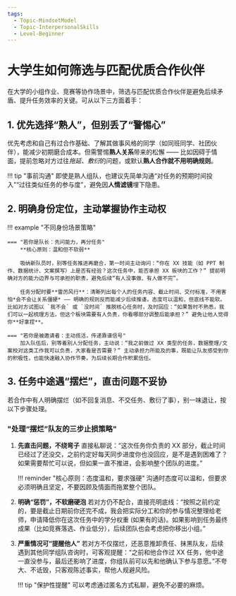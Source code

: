 ```yaml
---
tags:
  - Topic-MindsetModel
  - Topic-InterpersonalSkills
  - Level-Beginner
---
```


# 大学生如何筛选与匹配优质合作伙伴

在大学的小组作业、竞赛等协作场景中，筛选与匹配优质合作伙伴是避免后续矛盾、提升任务效率的关键。可从以下三方面着手：

## 1. 优先选择“熟人”，但别丢了“警惕心”

优先考虑和自己有过合作基础、了解其做事风格的同学（如同班同学、社团伙伴），能减少初期磨合成本。但需警惕**熟人关系**带来的松懈 —— 比如因碍于情面，提前忽略对方过往*拖延、敷衍*的问题，或默认**熟人合作就不用明确规则**。

!!! tip "事前沟通"
    即使是熟人组队，也建议先简单沟通“对任务的预期时间投入”“过往类似任务的参与度”，避免因**人情滤镜**埋下隐患。

## 2. 明确身份定位，主动掌握协作主动权

!!! example "不同身份场景策略"

    === "若你是队长：先问能力，再分任务"
        **核心原则：温和但不软弱**

        吸纳新队员时，别等任务推进再磨合，第一时间主动询问：“你在 XX 技能（如 PPT 制作、数据统计、文案撰写）上是否有经验？这次任务中，能否承担 XX 板块的工作？” 提前明确对方的能力边界与可承担的职责，避免后续“有人没事做、有人做不完”。

        任务分配时要**雷厉风行**：清晰列出每个人的任务内容、截止时间、交付标准，不用害怕*会不会让关系僵硬* —— 明确的规则反而能减少后续推诿。态度可以温和，但底线不能软。比如对方试图以 `我不会` 或 `没时间` 推脱核心任务时，及时回应：“如果暂时不熟悉，我们可以一起梳理方法，但这个板块需要有人负责，你看哪部分调整后能承担？” 避免让他人觉得你**好拿捏**。

    === "若你是被邀请者：主动揽活，传递靠谱信号"
        加入队伍后，别等着别人分配任务，主动说：“我之前做过 XX 类型的任务，数据整理/文案校对这类工作我可以负责，大家看是否需要？” 主动承担力所能及的事，既能让队友感受到你的积极性，也能快速融入协作节奏，为后续长期合作积累信任。

## 3. 任务中途遇“摆烂”，直击问题不妥协

若合作中有人明确摆烂（如不回复消息、不交任务、敷衍了事），别一味退让，按以下步骤处理。

### "处理“摆烂”队友的三步止损策略"

1.  **先直击问题，不绕弯子**
    直接私聊说：“这次任务你负责的 XX 部分，截止时间已经过了还没交，之前约定好每天同步进度你也没回应，是不是遇到困难了？如果需要帮忙可以说，但如果一直不推进，会影响整个团队的进度。”

    !!! reminder "核心原则：态度温和，要求强硬"
        沟通时态度可以温和，但要求必须明确且坚定，不要因顾及情面而拖累整个团队。

2.  **明确“惩罚”，不软磨硬泡**
    若对方仍不配合，直接亮明底线：“按照之前约定的，要是截止日期前你还完不成，我会把实际分工和你的参与情况整理给老师，申请降低你在这次任务中的学分权重 (如果有的话)。如果影响到任务最终成果（比如竞赛落选、作业低分），后续团队也会考虑把你移出小组。”

3.  **严重情况可“提醒他人”**
    若对方不仅摆烂，还恶意推卸责任、抹黑队友，后续遇到其他同学组队咨询时，可客观提醒：“之前和他合作过 XX 任务，他中途一直没参与，最后还影响了进度，你组队前可以先和他确认下参与意愿。”不夸大、不诋毁，只客观陈述事实，帮他人规避风险。

    !!! tip "保护性提醒"
        可以考虑通过匿名方式私聊，避免不必要的麻烦。